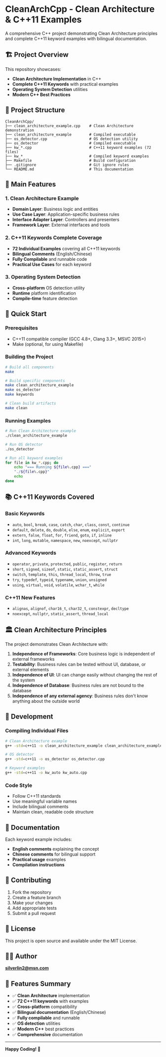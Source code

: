 # CleanArchCpp - Clean Architecture & C++11 Examples

A comprehensive C++ project demonstrating Clean Architecture principles and complete C++11 keyword examples with bilingual documentation.

## 🏗️ Project Overview

This repository showcases:
- **Clean Architecture Implementation** in C++
- **Complete C++11 Keywords** with practical examples
- **Operating System Detection** utilities
- **Modern C++ Best Practices**

## 📁 Project Structure

```
CleanArchCpp/
├── clean_architecture_example.cpp    # Clean Architecture demonstration
├── clean_architecture_example        # Compiled executable
├── os_detector.cpp                   # OS detection utility
├── os_detector                       # Compiled executable
├── kw_*.cpp                          # C++11 keyword examples (72 files)
├── kw_*                              # Compiled keyword examples
├── Makefile                          # Build configuration
├── .gitignore                        # Git ignore rules
└── README.md                         # This documentation
```

## 🎯 Main Features

### 1. Clean Architecture Example
- **Domain Layer**: Business logic and entities
- **Use Case Layer**: Application-specific business rules
- **Interface Adapter Layer**: Controllers and presenters
- **Framework Layer**: External interfaces and tools

### 2. C++11 Keywords Complete Coverage
- **72 Individual Examples** covering all C++11 keywords
- **Bilingual Comments** (English/Chinese)
- **Fully Compilable** and runnable code
- **Practical Use Cases** for each keyword

### 3. Operating System Detection
- **Cross-platform** OS detection utility
- **Runtime** platform identification
- **Compile-time** feature detection

## 🚀 Quick Start

### Prerequisites
- C++11 compatible compiler (GCC 4.8+, Clang 3.3+, MSVC 2015+)
- Make (optional, for using Makefile)

### Building the Project

```bash
# Build all components
make

# Build specific components
make clean_architecture_example
make os_detector
make keywords

# Clean build artifacts
make clean
```

### Running Examples

```bash
# Run Clean Architecture example
./clean_architecture_example

# Run OS detector
./os_detector

# Run all keyword examples
for file in kw_*.cpp; do
    echo "=== Running ${file%.cpp} ==="
    "./${file%.cpp}"
    echo
done
```

## 📚 C++11 Keywords Covered

### Basic Keywords
- `auto`, `bool`, `break`, `case`, `catch`, `char`, `class`, `const`, `continue`
- `default`, `delete`, `do`, `double`, `else`, `enum`, `explicit`, `export`
- `extern`, `false`, `float`, `for`, `friend`, `goto`, `if`, `inline`
- `int`, `long`, `mutable`, `namespace`, `new`, `noexcept`, `nullptr`

### Advanced Keywords
- `operator`, `private`, `protected`, `public`, `register`, `return`
- `short`, `signed`, `sizeof`, `static`, `static_assert`, `struct`
- `switch`, `template`, `this`, `thread_local`, `throw`, `true`
- `try`, `typedef`, `typeid`, `typename`, `union`, `unsigned`
- `using`, `virtual`, `void`, `volatile`, `wchar_t`, `while`

### C++11 New Features
- `alignas`, `alignof`, `char16_t`, `char32_t`, `constexpr`, `decltype`
- `noexcept`, `nullptr`, `static_assert`, `thread_local`

## 🏛️ Clean Architecture Principles

The project demonstrates Clean Architecture with:

1. **Independence of Frameworks**: Core business logic is independent of external frameworks
2. **Testability**: Business rules can be tested without UI, database, or external elements
3. **Independence of UI**: UI can change easily without changing the rest of the system
4. **Independence of Database**: Business rules are not bound to the database
5. **Independence of any external agency**: Business rules don't know anything about the outside world

## 🔧 Development

### Compiling Individual Files

```bash
# Clean Architecture example
g++ -std=c++11 -o clean_architecture_example clean_architecture_example.cpp

# OS detector
g++ -std=c++11 -o os_detector os_detector.cpp

# Keyword examples
g++ -std=c++11 -o kw_auto kw_auto.cpp
```

### Code Style
- Follow C++11 standards
- Use meaningful variable names
- Include bilingual comments
- Maintain clean, readable code structure

## 📖 Documentation

Each keyword example includes:
- **English comments** explaining the concept
- **Chinese comments** for bilingual support
- **Practical usage** examples
- **Compilation instructions**

## 🤝 Contributing

1. Fork the repository
2. Create a feature branch
3. Make your changes
4. Add appropriate tests
5. Submit a pull request

## 📄 License

This project is open source and available under the MIT License.

## 👨‍💻 Author

**silverlin2@msn.com**

## 🌟 Features Summary

- ✅ **Clean Architecture** implementation
- ✅ **72 C++11 keywords** with examples
- ✅ **Cross-platform** compatibility
- ✅ **Bilingual documentation** (English/Chinese)
- ✅ **Fully compilable** and runnable
- ✅ **OS detection** utilities
- ✅ **Modern C++** best practices
- ✅ **Comprehensive** documentation

---

**Happy Coding! 🚀** 